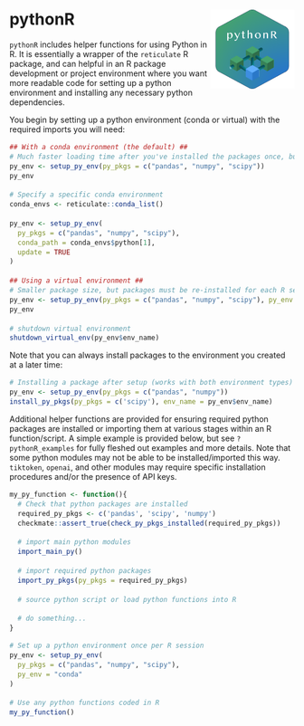 
<!-- README.md is generated from README.Rmd. Please edit that file -->

# pythonR <a href='https://github.com/barrettk/pythonR'><img src='man/figures/logo.png' align="right" height="140" /></a>

`pythonR` includes helper functions for using Python in R. It is
essentially a wrapper of the `reticulate` R package, and can helpful in
an R package development or project environment where you want more
readable code for setting up a python environment and installing any
necessary python dependencies.

You begin by setting up a python environment (conda or virtual) with the
required imports you will need:

``` r
## With a conda environment (the default) ##
# Much faster loading time after you've installed the packages once, but larger package size
py_env <- setup_py_env(py_pkgs = c("pandas", "numpy", "scipy"))
py_env

# Specify a specific conda environment
conda_envs <- reticulate::conda_list()

py_env <- setup_py_env(
  py_pkgs = c("pandas", "numpy", "scipy"),
  conda_path = conda_envs$python[1],
  update = TRUE
)

## Using a virtual environment ##
# Smaller package size, but packages must be re-installed for each R session
py_env <- setup_py_env(py_pkgs = c("pandas", "numpy", "scipy"), py_env = "virtual")
py_env

# shutdown virtual environment
shutdown_virtual_env(py_env$env_name)
```

Note that you can always install packages to the environment you created
at a later time:

``` r
# Installing a package after setup (works with both environment types)
py_env <- setup_py_env(py_pkgs = c("pandas", "numpy"))
install_py_pkgs(py_pkgs = c('scipy'), env_name = py_env$env_name)
```

Additional helper functions are provided for ensuring required python
packages are installed or importing them at various stages within an R
function/script. A simple example is provided below, but see
`?pythonR_examples` for fully fleshed out examples and more details.
Note that some python modules may not be able to be installed/imported
this way. `tiktoken`, `openai`, and other modules may require specific
installation procedures and/or the presence of API keys.

``` r
my_py_function <- function(){
  # Check that python packages are installed
  required_py_pkgs <- c('pandas', 'scipy', 'numpy')
  checkmate::assert_true(check_py_pkgs_installed(required_py_pkgs))
  
  # import main python modules
  import_main_py()
  
  # import required python packages
  import_py_pkgs(py_pkgs = required_py_pkgs)
  
  # source python script or load python functions into R
  
  # do something...
}
```

``` r
# Set up a python environment once per R session
py_env <- setup_py_env(
  py_pkgs = c("pandas", "numpy", "scipy"),
  py_env = "conda"
)

# Use any python functions coded in R
my_py_function()
```
